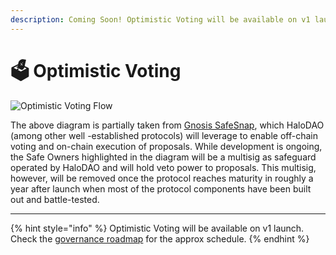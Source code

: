 ```yaml
---
description: Coming Soon! Optimistic Voting will be available on v1 launch.
---
```


# 🗳 Optimistic Voting

![Optimistic Voting Flow](https://lh6.googleusercontent.com/uIOQpN7eqAOZOht6qwfDLhs63x9fnBAWNynyHNOFD2Xbycq1rcAMEwtj6UhxOtNCr_WxQ0KYjir3_aBEx1heRZVPsX19cdyEzf1L8IVP_dJG_Q0T0vGymYYCzZ_myhpNgJfsEWfr)

The above diagram is partially taken from [Gnosis SafeSnap](https://blog.gnosis.pm/introducing-safesnap-the-first-in-a-decentralized-governance-tool-suite-for-the-gnosis-safe-ea67eb95c34f), which HaloDAO \(among other well -established protocols\) will leverage to enable off-chain voting and on-chain execution of proposals. While development is ongoing, the Safe Owners highlighted in the diagram will be a multisig as safeguard operated by HaloDAO and will hold veto power to proposals. This multisig, however, will be removed once the protocol reaches maturity in roughly a year after launch when most of the protocol components have been built out and battle-tested.   
****

{% hint style="info" %}
Optimistic Voting will be available on v1 launch.  
Check the [governance roadmap](../roadmap/governance-roadmap.md) for the approx schedule.
{% endhint %}



